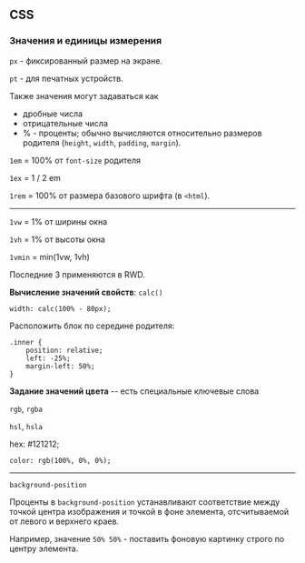 ﻿## CSS

### Значения и единицы измерения

`px` - фиксированный размер на экране.

`pt` - для печатных устройств.

Также значения могут задаваться как 
* дробные числа
* отрицательные числа
* % - проценты; обычно вычисляются относительно размеров родителя (`height`, `width`, `padding`, `margin`).

`1em` = 100% от `font-size` родителя

`1ex` = 1 / 2 em

`1rem` = 100% от размера базового шрифта (в `<html`).

---

`1vw` = 1% от ширины окна

`1vh` = 1% от высоты окна

`1vmin` = min(1vw, 1vh)

Последние 3 применяются в RWD.

__Вычисление значений свойств__: `calc()`

``` 
width: calc(100% - 80px);
```

Расположить блок по середине родителя:

``` 
.inner {
    position: relative;
	left: -25%;
	margin-left: 50%;
}
```

__Задание значений цвета__ -- есть специальные ключевые слова

`rgb`, `rgba`

`hsl`, `hsla`

hex: #121212;

``` color: rgb(100%, 0%, 0%); ```

---

`background-position`

Проценты в `background-position` устанавливают соответствие между точкой центра изображения и точкой в фоне элемента, отсчитываемой от левого и верхнего краев.

Например, значение `50% 50%` - поставить фоновую картинку строго по центру элемента.
